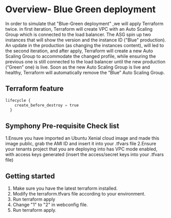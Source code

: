 # Overview- Blue Green deployment 

In order to simulate that "Blue-Green deployment" ,we will apply Terraform twice. in first iteration, Terraform will create VPC with an Auto Scaling Group which is connected to the load balancer. The ASG spin up two instances that will show the version and the instance ID ("Blue" production). An update in the production (as changing the instances content), will led to the second iteration, and after apply, Terraform will create a new Auto Scaling Group to accommodate the changed profile, while ensuring the previous one is still connected to the load balancer until the new production (“Green” one) is live. Soon as the new Auto Scaling Group is live and healthy, Terraform will automatically remove the “Blue” Auto Scaling Group.


## Terraform feature

```python
lifecycle {
    create_before_destroy = true
  }

```


## Symphony Pre-requisite Check list

1.Ensure you have imported an Ubuntu  Xenial cloud image and made this image public, grab the AMI ID and insert it into your .tfvars file
2.Ensure your tenants project that you are deploying into has VPC mode enabled, with access keys generated (insert the access/secret keys into your .tfvars file)




## Getting started
1. Make sure you have the latest terraform installed.
2. Modify the terraform.tfvars file according to your environment.
3. Run terraform apply
4. Change "1" to "2" in webconfig file.
5. Run terraform apply. 
